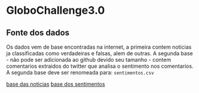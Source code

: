 # GloboChallenge3.0

## Fonte dos dados
Os dados vem de base encontradas na internet, a primeira contem noticias ja classificadas como verdadeiras e falsas, alem de outras.
A segunda base - não pode ser adicionada ao github devido seu tamanho - contem comentarios extraidos do twitter que analisa o sentimento nos comentarios.
A segunda base deve ser renomeada para: `sentimentos.csv`

[base das noticias](https://github.com/jghm-f/FACTCK.BR/blob/master/FACTCKBR.tsv)
[base dos sentimentos](https://www.kaggle.com/datasets/augustop/portuguese-tweets-for-sentiment-analysis?resource=download&select=NoThemeTweets.csv)